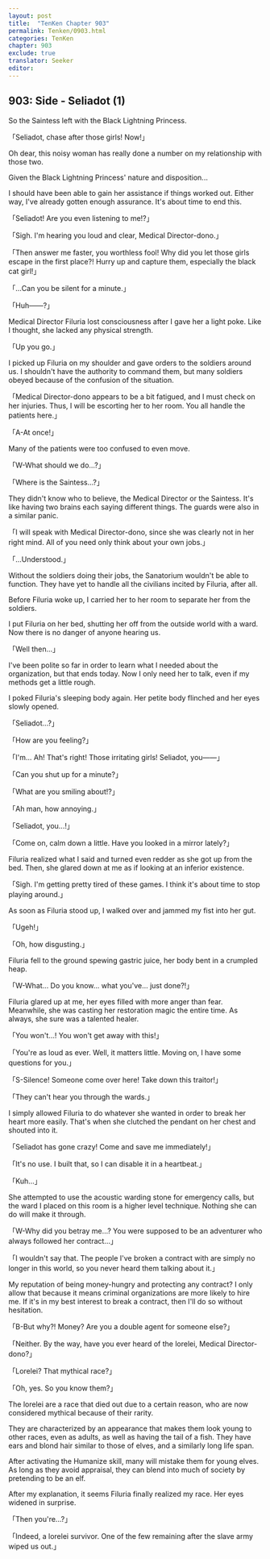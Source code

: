 ```yaml
---
layout: post
title:  "TenKen Chapter 903"
permalink: Tenken/0903.html
categories: TenKen
chapter: 903
exclude: true
translator: Seeker
editor: 
---
```

<h2>903: Side - Seliadot (1)</h2>

So the Saintess left with the Black Lightning Princess.

「Seliadot, chase after those girls! Now!」

Oh dear, this noisy woman has really done a number on my relationship with those two.

Given the Black Lightning Princess' nature and disposition...

I should have been able to gain her assistance if things worked out. Either way, I've already gotten enough assurance. It's about time to end this.

「Seliadot! Are you even listening to me!?」

「Sigh. I'm hearing you loud and clear, Medical Director-dono.」

「Then answer me faster, you worthless fool! Why did you let those girls escape in the first place?! Hurry up and capture them, especially the black cat girl!」

「...Can you be silent for a minute.」

「Huh――?」

Medical Director Filuria lost consciousness after I gave her a light poke. Like I thought, she lacked any physical strength.

「Up you go.」

I picked up Filuria on my shoulder and gave orders to the soldiers around us. I shouldn't have the authority to command them, but many soldiers obeyed because of the confusion of the situation.

「Medical Director-dono appears to be a bit fatigued, and I must check on her injuries. Thus, I will be escorting her to her room. You all handle the patients here.」

「A-At once!」

Many of the patients were too confused to even move.

「W-What should we do...?」

「Where is the Saintess...?」

They didn't know who to believe, the Medical Director or the Saintess. It's like having two brains each saying different things. The guards were also in a similar panic.

「I will speak with Medical Director-dono, since she was clearly not in her right mind. All of you need only think about your own jobs.」

「...Understood.」

Without the soldiers doing their jobs, the Sanatorium wouldn't be able to function. They have yet to handle all the civilians incited by Filuria, after all.

Before Filuria woke up, I carried her to her room to separate her from the soldiers.

I put Filuria on her bed, shutting her off from the outside world with a ward. Now there is no danger of anyone hearing us.

「Well then...」

I've been polite so far in order to learn what I needed about the organization, but that ends today. Now I only need her to talk, even if my methods get a little rough.

I poked Filuria's sleeping body again. Her petite body flinched and her eyes slowly opened.

「Seliadot...?」

「How are you feeling?」

「I'm... Ah! That's right! Those irritating girls! Seliadot, you――」

「Can you shut up for a minute?」

「What are you smiling about!?」

「Ah man, how annoying.」

「Seliadot, you...!」

「Come on, calm down a little. Have you looked in a mirror lately?」

Filuria realized what I said and turned even redder as she got up from the bed. Then, she glared down at me as if looking at an inferior existence.

「Sigh. I'm getting pretty tired of these games. I think it's about time to stop playing around.」

As soon as Filuria stood up, I walked over and jammed my fist into her gut.

「Ugeh!」

「Oh, how disgusting.」

Filuria fell to the ground spewing gastric juice, her body bent in a crumpled heap.

「W-What... Do you know... what you've... just done?!」

Filuria glared up at me, her eyes filled with more anger than fear. Meanwhile, she was casting her restoration magic the entire time. As always, she sure was a talented healer.

「You won't...! You won't get away with this!」

「You're as loud as ever. Well, it matters little. Moving on, I have some questions for you.」

「S-Silence! Someone come over here! Take down this traitor!」

「They can't hear you through the wards.」

I simply allowed Filuria to do whatever she wanted in order to break her heart more easily. That's when she clutched the pendant on her chest and shouted into it.

「Seliadot has gone crazy! Come and save me immediately!」

「It's no use. I built that, so I can disable it in a heartbeat.」

「Kuh...」

She attempted to use the acoustic warding stone for emergency calls, but the ward I placed on this room is a higher level technique. Nothing she can do will make it through.

「W-Why did you betray me...? You were supposed to be an adventurer who always followed her contract...」

「I wouldn't say that. The people I've broken a contract with are simply no longer in this world, so you never heard them talking about it.」

My reputation of being money-hungry and protecting any contract? I only allow that because it means criminal organizations are more likely to hire me. If it's in my best interest to break a contract, then I'll do so without hesitation.

「B-But why?! Money? Are you a double agent for someone else?」

「Neither. By the way, have you ever heard of the lorelei, Medical Director-dono?」

「Lorelei? That mythical race?」

「Oh, yes. So you know them?」

The lorelei are a race that died out due to a certain reason, who are now considered mythical because of their rarity.

They are characterized by an appearance that makes them look young to other races, even as adults, as well as having the tail of a fish. They have ears and blond hair similar to those of elves, and a similarly long life span.

After activating the Humanize skill, many will mistake them for young elves. As long as they avoid appraisal, they can blend into much of society by pretending to be an elf.

After my explanation, it seems Filuria finally realized my race. Her eyes widened in surprise.

「Then you're...?」

「Indeed, a lorelei survivor. One of the few remaining after the slave army wiped us out.」



